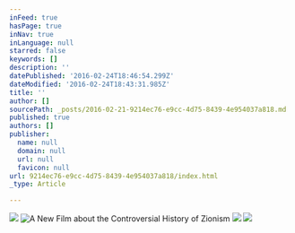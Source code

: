 ```yaml
---
inFeed: true
hasPage: true
inNav: true
inLanguage: null
starred: false
keywords: []
description: ''
datePublished: '2016-02-24T18:46:54.299Z'
dateModified: '2016-02-24T18:43:31.985Z'
title: ''
author: []
sourcePath: _posts/2016-02-21-9214ec76-e9cc-4d75-8439-4e954037a818.md
published: true
authors: []
publisher:
  name: null
  domain: null
  url: null
  favicon: null
url: 9214ec76-e9cc-4d75-8439-4e954037a818/index.html
_type: Article

---
```

![](https://the-grid-user-content.s3-us-west-2.amazonaws.com/20129749-ff4d-4529-9e3b-c0bde522e5bf.jpg)
![A New Film about the Controversial History of Zionism](https://s3-us-west-2.amazonaws.com/the-grid-img/p/67d036f88061d1979288fb1ec23d6af4d8c357d3.jpg)
![](https://s3-us-west-2.amazonaws.com/the-grid-img/p/8a4e27990dc737bea1d02c357f89b3c9fba226a0.jpg)
![](https://the-grid-user-content.s3-us-west-2.amazonaws.com/2749c114-a5d6-430d-969b-ebca71dbee3b.jpg)
